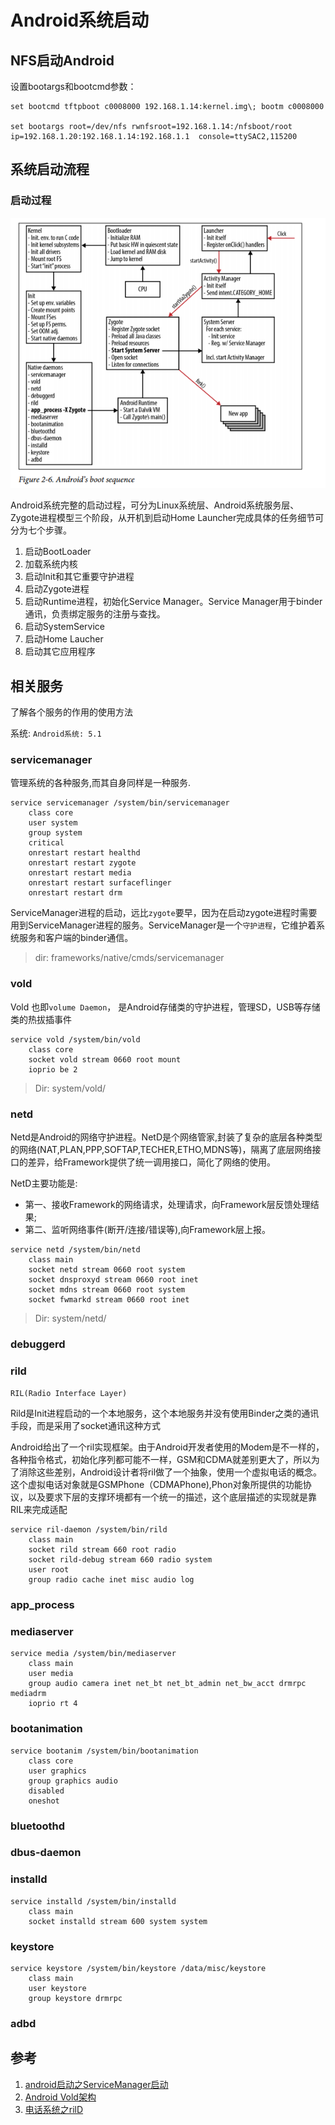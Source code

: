 # Android系统启动

## NFS启动Android

设置bootargs和bootcmd参数：

``` shell
set bootcmd tftpboot c0008000 192.168.1.14:kernel.img\; bootm c0008000

set bootargs root=/dev/nfs rwnfsroot=192.168.1.14:/nfsboot/root ip=192.168.1.20:192.168.1.14:192.168.1.1  console=ttySAC2,115200
```

## 系统启动流程

### 启动过程

![启动流程](android/images/android_boot_sequence.png)

Android系统完整的启动过程，可分为Linux系统层、Android系统服务层、Zygote进程模型三个阶段，从开机到启动Home Launcher完成具体的任务细节可分为七个步骤。

1. 启动BootLoader
2. 加载系统内核
3. 启动Init和其它重要守护进程
4. 启动Zygote进程
5. 启动Runtime进程，初始化Service Manager。Service Manager用于binder通讯，负责绑定服务的注册与查找。
6. 启动SystemService
7. 启动Home Laucher
8. 启动其它应用程序


## 相关服务

了解各个服务的作用的使用方法

系统: `Android系统: 5.1`

### servicemanager

管理系统的各种服务,而其自身同样是一种服务.

```
service servicemanager /system/bin/servicemanager                               
    class core
    user system
    group system
    critical
    onrestart restart healthd
    onrestart restart zygote
    onrestart restart media
    onrestart restart surfaceflinger
    onrestart restart drm
```
ServiceManager进程的启动，远比`zygote`要早，因为在启动zygote进程时需要用到ServiceManager进程的服务。ServiceManager是一个`守护进程`，它维护着系统服务和客户端的binder通信。

>dir: frameworks/native/cmds/servicemanager

### vold

Vold 也即`volume Daemon`， 是Android存储类的守护进程，管理SD，USB等存储类的热拔插事件

```
service vold /system/bin/vold
    class core
    socket vold stream 0660 root mount           
    ioprio be 2
```
>Dir: system/vold/

### netd

Netd是Android的网络守护进程。NetD是个网络管家,封装了复杂的底层各种类型的网络(NAT,PLAN,PPP,SOFTAP,TECHER,ETHO,MDNS等)，隔离了底层网络接口的差异，给Framework提供了统一调用接口，简化了网络的使用。

NetD主要功能是:
* 第一、接收Framework的网络请求，处理请求，向Framework层反馈处理结果;
* 第二、监听网络事件(断开/连接/错误等),向Framework层上报。

```
service netd /system/bin/netd                                
    class main
    socket netd stream 0660 root system
    socket dnsproxyd stream 0660 root inet
    socket mdns stream 0660 root system
    socket fwmarkd stream 0660 root inet
```
>Dir: system/netd/

### debuggerd

### rild

`RIL(Radio Interface Layer)`

Rild是Init进程启动的一个本地服务，这个本地服务并没有使用Binder之类的通讯手段，而是采用了socket通讯这种方式

Android给出了一个ril实现框架。由于Android开发者使用的Modem是不一样的，各种指令格式，初始化序列都可能不一样，GSM和CDMA就差别更大了，所以为了消除这些差别，Android设计者将ril做了一个抽象，使用一个虚拟电话的概念。这个虚拟电话对象就是GSMPhone（CDMAPhone),Phon对象所提供的功能协议，以及要求下层的支撑环境都有一个统一的描述，这个底层描述的实现就是靠RIL来完成适配

```
service ril-daemon /system/bin/rild                                           
    class main
    socket rild stream 660 root radio
    socket rild-debug stream 660 radio system
    user root
    group radio cache inet misc audio log
```

### app_process

### mediaserver

```
service media /system/bin/mediaserver
    class main
    user media
    group audio camera inet net_bt net_bt_admin net_bw_acct drmrpc mediadrm
    ioprio rt 4
```

### bootanimation

```
service bootanim /system/bin/bootanimation
    class core
    user graphics
    group graphics audio
    disabled
    oneshot
```

### bluetoothd

### dbus-daemon

### installd

```
service installd /system/bin/installd
    class main
    socket installd stream 600 system system
```

### keystore


```
service keystore /system/bin/keystore /data/misc/keystore                                   
    class main
    user keystore
    group keystore drmrpc
```

### adbd

## 参考

1. [android启动之ServiceManager启动](http://www.tuicool.com/articles/3Evuei3)
2. [Android Vold架构 ](http://blog.chinaunix.net/uid-22935566-id-3039918.html)
3. [电话系统之rilD](http://blog.csdn.net/maxleng/article/details/5576637)
